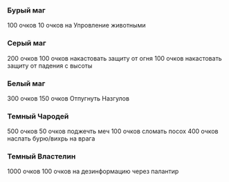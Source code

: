 ### Бурый маг

100 очков
10 очков на Упровление животными

### Серый маг

200 очков
100 очков накастовать защиту от огня
100 очков накастовать защиту от падения с высоты

### Белый маг

300 очков
150 очков Отпугнуть Назгулов

### Темный Чародей

500 очков
50 очков поджечть меч
100 очков сломать посох
400 очков наслать бурю/вихрь на врага

### Темный Властелин

1000 очков
100 очков на дезинформацию через палантир
